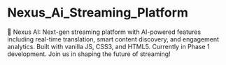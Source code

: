 # Nexus_Ai_Streaming_Platform
🚀 Nexus AI: Next-gen streaming platform with AI-powered features including real-time translation, smart content discovery, and engagement analytics. Built with vanilla JS, CSS3, and HTML5. Currently in Phase 1 development. Join us in shaping the future of streaming!
